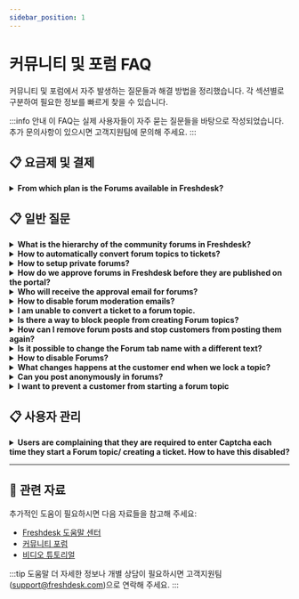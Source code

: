 ```yaml
---
sidebar_position: 1
---
```


# 커뮤니티 및 포럼 FAQ

커뮤니티 및 포럼에서 자주 발생하는 질문들과 해결 방법을 정리했습니다. 각 섹션별로 구분하여 필요한 정보를 빠르게 찾을 수 있습니다.

:::info 안내
이 FAQ는 실제 사용자들이 자주 묻는 질문들을 바탕으로 작성되었습니다. 추가 문의사항이 있으시면 고객지원팀에 문의해 주세요.
:::


## 📋 요금제 및 결제

<details>
<summary><strong>From which plan is the Forums available in Freshdesk?</strong></summary>

Forums is a community on your portal using which your customers could build an active discussion to find mutual solutions. You could join and be a part of these discussions as well.Forums is a feature that is available from the **Pro plan** onwards (Old plan - **Garden **onwards.)

</details>


## 📋 일반 질문

<details>
<summary><strong>What is the hierarchy of the community forums in Freshdesk?</strong></summary>

Community Forums can be built with three levels of hierarchy.Categories-->Forums-->Topics.At the top level, you could have various Community Categories such as Report a Problem, Discussions and so on. Within these categories, you could include specific Forums. Each of these forums can have as many individual Topics of discussion as you need.

</details>

<details>
<summary><strong>How to automatically convert forum topics to tickets?</strong></summary>

If you are looking to convert any forum topic to tickets, so that you could reply directly to customers, you could use the option **"Auto-Convert Topics to Tickets"** inside the Forum folders section.Once this is enabled, all new topics created in the respective forum would be automatically converted and created as a new ticket. This ticket would also contain a link to the corresponding Forum Topic. You could reply to these tickets and the reply would be sent to the customer as an email. While replying, you would also have the option to "Post reply in linked forum". When this option is turned on, the reply would be appended to the Forum Topic.

</details>

<details>
<summary><strong>How to setup private forums?</strong></summary>

You can restrict the visibility of forums to specific customers or keep it internal to just your agents, if needed. While creating a 'New Forum', you would be able to select the 'Visibility' to - All Users, Selected Companies, Agents or Logged-In Users. Once the visibility is set, it would apply to any Topic added under this Forum.

</details>

<details>
<summary><strong>How do we approve forums in Freshdesk before they are published on the portal?</strong></summary>

You could moderate and approve any forum topic that is newly created before it is published on your Freshdesk portal. To set up Forum Moderation, kindly navigate to **Admin > Channels > Portals > Settings > Moderate Forums** and select the option **"Moderate all Topics and Replies"**.To approve a forum go to the **Dashboard and scroll down**. You will find an option of **"****Forum Moderation" **on the right pane. Forum topics and replies that are awaiting moderation would be listed there and you could approve the topics to be published.

</details>

<details>
<summary><strong>Who will receive the approval email for forums?</strong></summary>

You can add the agents who would receive the moderation emails and would have permissions to moderate Forum Topics. To add agents to moderate your forums, please navigate to **Admin > Channels > Portals > Settings > **and choose an option from the list. If you choose **"Moderate all topics and replies"** or **"Moderate topics with external link"**, you would have an option to choose the agents who would receive moderation approval emails.These agents would be able to moderate any new topic, based on the option chosen, from under **Dashboard-->Forum Moderation, **only after approval would the topics get displayed on your portal.

</details>

<details>
<summary><strong>How to disable forum moderation emails?</strong></summary>

If Forum Moderation is turned on, you would receive notification emails for approval, whenever a new Topic is created. You can turn off forum moderation by going to **Admin > Channels > Portals --> Settings **tab. When you are looking to enable/disable moderation, you will find the option to add an agent's name in there. You can remove yourself from that list to prevent yourself from receiving Forum Moderation emails.

</details>

<details>
<summary><strong>I am unable to convert a ticket to a forum topic.</strong></summary>

If the contact is not a verified contact, the ticket cannot be converted to a topic. To verify a contact account, an activation email should be sent after which the contact could validate his account.

</details>

<details>
<summary><strong>Is there a way to block people from creating Forum topics?</strong></summary>

You would face instances where you receive Spam Posts or when you would like to monitor the content which is being added to your Forums. To achieve this, Freshdesk has an option called Forum moderation so that you could moderate the forum topics which are submitted by the users, before posting it onto your support portal. Only after your approval, these posts would be made public.

</details>

<details>
<summary><strong>How can I remove forum posts and stop customers from posting them again?</strong></summary>

Forum topics can always be deleted from the Forums tab by an Admin. However, if there are spam posts being regularly posted, you can make use of the Forum Moderation feature. Here's [a link](https://support.freshdesk.com/support/solutions/articles/195476-forum-moderation-and-advanced-spam-protection) that would help you set it up.Once the Forum Moderation is turned on, any Topic would require your approval before being posted publicly on your Portal.

</details>

<details>
<summary><strong>Is it possible to change the Forum tab name with a different text?</strong></summary>

Yes, this could be done with the help of Portal customisation feature which is available from the Estate plan onwards in Freshdesk. If you wish to make this change, please write to support@freshdesk.com and one of our agents would get in contact with you to take this customisation forward.

</details>

<details>
<summary><strong>How to disable Forums?</strong></summary>

You can disable Forums from being available to both your agents and customers by turning the 'Forums' toggle OFF from under **Admin > Account > Helpdesk Settings.**After this is done, please make sure to hit the 'Save' button on the same page to save the settings.

</details>

<details>
<summary><strong>What changes happens at the customer end when we lock a topic?</strong></summary>

The customers will only be able to see the locked topics, follow it and like it but they will not be able to reply to a locked topic.

</details>

<details>
<summary><strong>Can you post anonymously in forums?</strong></summary>

Unfortunately, there is no option for the customers to post anonymously in Forum. You can have the settings in such a way that only logged in users will be able to login and start a discussion in Forum.

</details>

<details>
<summary><strong>I want to prevent a customer from starting a forum topic</strong></summary>

To Manage the Forum settings,- Go to **Admin > Channels > Portals.**
- Click** Edit **near the portal.
- Go to** Manage Sections **tab and scroll down **to Forums.**
- Under '**Forums can be viewed by**', select **Logged in users.**
- This will hide the Forum tab from your customer portal.
- To manage the content on your your forum, select the appropriate** Moderate** **Forums** option.
- Click **Save**.![Image](https://s3.amazonaws.com/cdn.freshdesk.com/data/helpdesk/attachments/production/50008162992/original/JvYhwDJreAaLm57jPrUzGmDaujcd-w7aHQ.gif?1681993271)

</details>


## 📋 사용자 관리

<details>
<summary><strong>Users are complaining that they are required to enter Captcha each time they start a Forum topic/ creating a ticket. How to have this disabled?</strong></summary>

Mandating the users to enter a Captcha before creating a Forum topic has been put in place to deflect spam users from your account. However, if you wish to turn it off, you could have this done under **Admin > Channels > Portals > Settings.**

</details>


---

## 🔗 관련 자료

추가적인 도움이 필요하시면 다음 자료들을 참고해 주세요:

- [Freshdesk 도움말 센터](https://support.freshdesk.com)
- [커뮤니티 포럼](https://community.freshworks.com)
- [비디오 튜토리얼](https://freshdesk.com/resources/videos)

:::tip 도움말
더 자세한 정보나 개별 상담이 필요하시면 고객지원팀(support@freshdesk.com)으로 연락해 주세요.
:::

